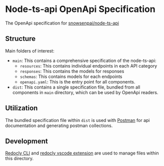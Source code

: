 # Node-ts-api OpenApi Specification

The OpenApi specification for [snowsenpai/node-ts-api](https://github.com/snowsenpai/node-ts-api/tree/main)

## Structure

Main folders of interest:

- `main`: This contains a comprehensive specification of the node-ts-api:
    - `resources`: This contains individual endpoints in each API category
    - `responses`: This contains the models for responses
    - `schemas`: This contains models for each endpoints
    - `openapi.yaml`: This is the entry point for all components.
- `dist`: This contains a single specification file, bundled from all components in `main` directory, which can be used by OpenApi readers.

## Utilization

The bundled specification file within `dist` is used with [Postman](https://postman.com/product/what-is-postman/) for api documentation and generating postman collections. 

## Development

[Redocly CLI](https://www.npmjs.com/package/@redocly/cli) and [redocly vscode extension](https://marketplace.visualstudio.com/items?itemName=Redocly.openapi-vs-code) are used to manage files within this directory.